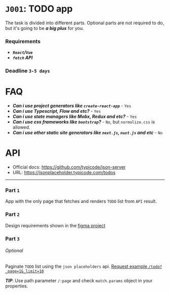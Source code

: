 # `J001`: TODO app
The task is divided into different parts. Optional parts are not required
to do, but it's going to be ***a big plus*** for you.

### Requirements
+ ***`React`/`Vue`***
+ ***`fetch` API***

### Deadline `3-5 days`

# FAQ
+ ***Can i use project generators like `create-react-app`*** - `Yes`
+ ***Can i use Typescript, Flow and etc?*** - `Yes`
+ ***Can i use state managers like Mobx, Redux and etc?*** - `Yes`
+ ***Can i use css frameworks like `bootstrap`?*** - `No`, but `normolize.css` is allowed.
+ ***Can i use other static site generators like `next.js`, `nuxt.js` and etc*** - `No`

# API
+ Official docs: https://github.com/typicode/json-server
+ URL: https://jsonplaceholder.typicode.com/todos

---

### Part `1`
App with the only page that fetches and renders `TODO` list from `API` result.

### Part `2`
Design requirements shown in the [figma project](https://www.figma.com/file/ZmX8H1qMc8k5fivTHty6dH/Azimutlabs-Front-Developer-Tasks?node-id=0%3A1)

### Part `3`
###### Optional

Paginate `TODO` list using the `json placeholders` api.
[Request example `/todo?_page=1&_limit=10`](https://jsonplaceholder.typicode.com/todos?_page=1&_limit=10)

***TIP***: Use path parameter `/:page` and check `match.params` object in your properties.
